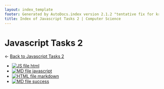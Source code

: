 ```yaml
---
layout: index_template
footer: Generated by AutoDocs.index version 2.1.2 "tentative fix for kramdown weirdness" ⓒ Starwort, 2020
title: Index of Javascript Tasks 2 | Computer Science
---
```


# Javascript Tasks 2

← [Back to Javascript Tasks 2](..)

- [![JS file](https://img.icons8.com/windows/512/bb86fc/js.png) html](Paper_1/javascript_tasks_2/html.js)
- [![MD file](https://img.icons8.com/windows/512/bb86fc/regular-document.png) javascript](Paper_1/javascript_tasks_2/javascript.md)
- [![HTML file](https://img.icons8.com/windows/512/bb86fc/regular-document.png) markdown](Paper_1/javascript_tasks_2/markdown.html)
- [![MD file](https://img.icons8.com/windows/512/bb86fc/regular-document.png) success](Paper_1/javascript_tasks_2/success.md)
